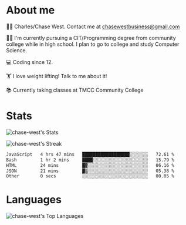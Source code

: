 # About me
🙋‍♂️ Charles/Chase West. Contact me at chasewestbusiness@gmail.com

👨‍🎓 I'm currently pursuing a CIT/Programming degree from community college
while in high school. I plan to go to college and study Computer Science. 

💻 Coding since 12.

🏋️ I love weight lifting! Talk to me about it! 

📚 Currently taking classes at TMCC Community College 

# Stats 

![chase-west's Stats](https://github-readme-stats.vercel.app/api?username=chase-west&theme=prussian&show_icons=true&hide_border=false&count_private=true)


![chase-west's Streak](https://github-readme-streak-stats.herokuapp.com/?user=chase-west&theme=prussian&hide_border=false)

<!--START_SECTION:waka-->

```txt
JavaScript   4 hrs 47 mins   ██████████████████░░░░░░░   72.61 %
Bash         1 hr 2 mins     ████░░░░░░░░░░░░░░░░░░░░░   15.79 %
HTML         24 mins         █▓░░░░░░░░░░░░░░░░░░░░░░░   06.16 %
JSON         21 mins         █▒░░░░░░░░░░░░░░░░░░░░░░░   05.38 %
Other        0 secs          ░░░░░░░░░░░░░░░░░░░░░░░░░   00.05 %
```

<!--END_SECTION:waka-->


# Languages 
![chase-west's Top Languages](https://github-readme-stats.vercel.app/api/top-langs/?username=chase-west&theme=prussian&show_icons=true&hide_border=false&layout=compact)


